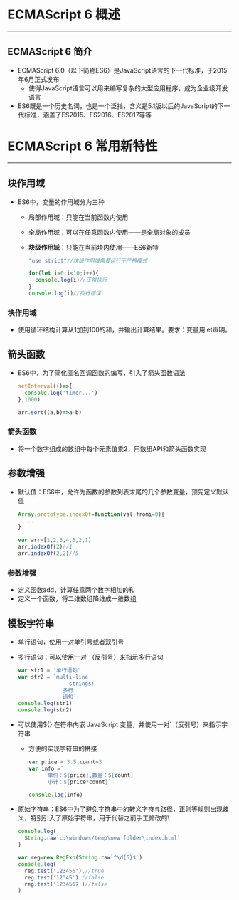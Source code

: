 # ECMAScript 6 概述

---

## ECMAScript 6 简介

  * ECMAScript 6.0（以下简称ES6）是JavaScript语言的下一代标准，于2015年6月正式发布
    * 使得JavaScript语言可以用来编写复杂的大型应用程序，成为企业级开发语言
  * ES6既是一个历史名词，也是一个泛指，含义是5.1版以后的JavaScript的下一代标准，涵盖了ES2015、ES2016、ES2017等等

# ECMAScript 6 常用新特性

---

## 块作用域

  * ES6中，变量的作用域分为三种
    * 局部作用域：只能在当前函数内使用
    * 全局作用域：可以在任意函数内使用——是全局对象的成员
    * **块级作用域**：只能在当前块内使用——ES6新特

      ```js
      "use strict"//块级作用域需要运行于严格模式

      for(let i=0;i<10;i++){
        console.log(i)//正常执行
      }
      console.log(i)//执行错误
      ```

### 块作用域

  * 使用循环结构计算从1加到100的和，并输出计算结果。要求：变量用let声明。
  
## 箭头函数

  * ES6中，为了简化匿名回调函数的编写，引入了箭头函数语法

    ```js
    setInterval(()=>{
      console.log('timer...')
    },1000)
    ```

    ```js
    arr.sort((a,b)=>a-b)
    ```

### 箭头函数

  * 将一个数字组成的数组中每个元素值乘2，用数组API和箭头函数实现
  
## 参数增强

  * 默认值：ES6中，允许为函数的参数列表末尾的几个参数变量，预先定义默认值

    ```js
    Array.prototype.indexOf=function(val,fromi=0){
      ...
    }
    ```

    ```js
    var arr=[1,2,3,4,3,2,1]
    arr.indexOf(2)//1
    arr.indexOf(2,2)//5
    ```

### 参数增强

  * 定义函数add，计算任意两个数字相加的和
  * 定义一个函数，将二维数组降维成一维数组
  
## 模板字符串

  * 单行语句，使用一对单引号或者双引号
  * 多行语句：可以使用一对`（反引号）来指示多行语句

    ```js
    var str1 = '单行语句'
    var str2 = `multi-line
                    strings!
                  多行
                  语句`
    console.log(str1)
    console.log(str2)
    ```

  * 可以使用${} 在符串内嵌 JavaScript 变量，并使用一对`（反引号）来指示字符串
    * 方便的实现字符串的拼接

      ```js
      var price = 3.5,count=3
      var info =`
            单价：${price},数量：${count}
            小计：${price*count}`

      console.log(info)
      ```

  * 原始字符串：ES6中为了避免字符串中的转义字符与路径，正则等规则出现歧义，特别引入了原始字符串，用于代替之前手工修改的\\
  
    ```js
    console.log(
      String.raw`c:\windows/temp\new folder\index.html`
    )
    ```

    ```js
    var reg=new RegExp(String.raw`^\d{6}$`)
    console.log(
      reg.test('123456'),//true
      reg.test('12345'),//false
      reg.test('1234567')//false
    )
    ```